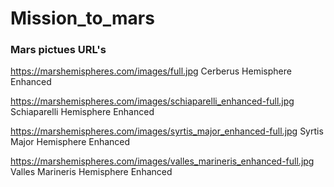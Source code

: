 # Mission_to_mars


### Mars pictues URL's

https://marshemispheres.com/images/full.jpg
Cerberus Hemisphere Enhanced

https://marshemispheres.com/images/schiaparelli_enhanced-full.jpg
Schiaparelli Hemisphere Enhanced

https://marshemispheres.com/images/syrtis_major_enhanced-full.jpg
Syrtis Major Hemisphere Enhanced

https://marshemispheres.com/images/valles_marineris_enhanced-full.jpg
Valles Marineris Hemisphere Enhanced